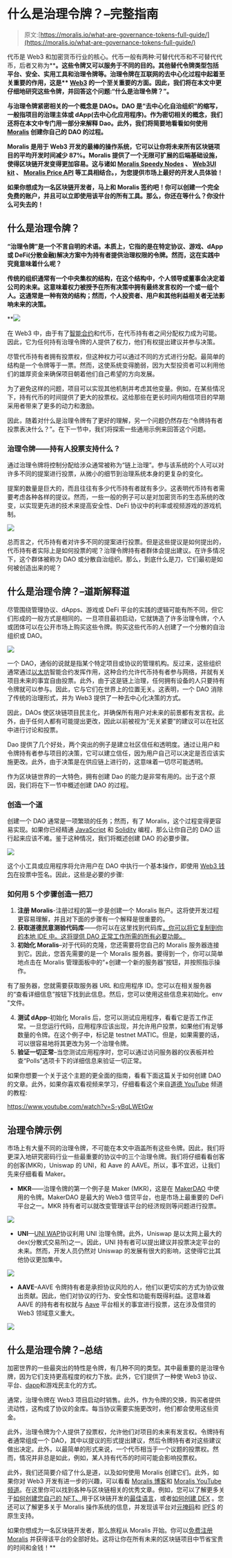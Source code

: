 # 什么是治理令牌？–完整指南

> 原文:[https://moralis.io/what-are-governance-tokens-full-guide/](https://moralis.io/what-are-governance-tokens-full-guide/)

代币是 Web3 和加密货币行业的核心。代币一般有两种:可替代代币和不可替代代币，后者又称为[](https://moralis.io/non-fungible-tokens-explained-what-are-nfts/)****。这些令牌又可以服务于不同的目的。其他替代令牌类型包括平台、安全、实用工具和治理令牌等。治理令牌在互联网的去中心化过程中起着至关重要的作用，这是** [**Web3**](https://moralis.io/the-ultimate-guide-to-web3-what-is-web3/) **的一个至关重要的方面。因此，我们将在本文中更仔细地研究这些令牌，并回答这个问题:“什么是治理令牌？”。****

**与治理令牌紧密相关的一个概念是 DAOs。DAO 是“去中心化自治组织”的缩写，一般指项目的治理主体或 dApp(去中心化应用程序)。作为密切相关的概念，我们还将在本文中专门用一部分来解释 Dao。此外，我们将简要地看看如何使用 [Moralis](https://moralis.io/) 创建你自己的 DAO 的过程。**

**Moralis 是用于 Web3 开发的最棒的操作系统，它可以让你将未来所有区块链项目的平均开发时间减少 87%。Moralis 提供了一个无限可扩展的后端基础设施，使得区块链开发变得更加容易。这与诸如 [Moralis Speedy Nodes](https://moralis.io/speedy-nodes/) 、 [Web3UI kit](https://moralis.io/web3ui-kit-the-ultimate-web3-user-interface-kit/) 、 [Moralis Price API](https://moralis.io/introducing-the-moralis-price-api/) 等工具相结合。，为您提供市场上最好的开发人员体验！**

**如果你想成为一名区块链开发者，马上和 Moralis 签约吧！你可以创建一个完全免费的账户，并且可以立即使用该平台的所有工具。那么，你还在等什么？你没什么可失去的！**

## **什么是治理令牌？**

**“治理令牌”是一个不言自明的术语。本质上，它指的是在特定协议、游戏、dApp 或 DeFi(分散金融)解决方案中为持有者提供治理权限的令牌。然而，这在实践中究竟意味着什么呢？**

**传统的组织通常有一个中央集权的结构，在这个结构中，个人领导或董事会决定着公司的未来。这意味着权力被授予在所有决策中拥有最终发言权的一个或一组个人。这通常是一种有效的结构；然而，个人投资者、用户和其他利益相关者无法影响未来的决策。**

**![](../Images/5a5ebfdf53626d1a713b816f5fe4d9b0.png)

在 Web3 中，由于有了[智能合约](https://moralis.io/smart-contracts-explained-what-are-smart-contracts/)和代币，在代币持有者之间分配权力成为可能。因此，它为任何持有治理令牌的人提供了权力，他们有权提出建议并参与决策。

尽管代币持有者拥有投票权，但这种权力可以通过不同的方式进行分配。最简单的结构是一个令牌等于一票。然而，这使系统变得脆弱，因为大型投资者可以利用他们的雄厚资金来确保项目朝着他们自己希望的方向发展。

为了避免这样的问题，项目可以实现其他机制并考虑其他变量。例如，在某些情况下，持有代币的时间提供了更大的投票权。这给那些在更长时间内相信项目的早期采用者带来了更多的动力和激励。

因此，随着对什么是治理令牌有了更好的理解，另一个问题仍然存在:“令牌持有者投票表决什么？”。在下一节中，我们将探索一些通用示例来回答这个问题。

### 治理令牌——持有人投票支持什么？

通过治理令牌将控制分配给涉众通常被称为“链上治理”。参与该系统的个人可以对许多不同的提案进行投票，从微小的细节到治理系统本身的更复杂的变化。

提案的数量是巨大的，而且往往有多少代币持有者就有多少。这表明代币持有者需要考虑各种各样的提议。然而，一些一般的例子可以是对加密货币的生态系统的改变，以实现更先进的技术来提高安全性、DeFi 协议中的利率或视频游戏的游戏机制。

![](../Images/c56cc939fe9d6f6816fe440166e9be64.png)

总而言之，代币持有者对许多不同的提案进行投票。但是这些提议是如何提出的，代币持有者实际上是如何投票的呢？治理令牌持有者群体会提出建议。在许多情况下，这个群体被称为 DAO 或分散自治组织。那么，到底什么是刀，它们最初是如何被创造出来的呢？

## 什么是治理令牌？–道斯解释道

尽管围绕管理协议、dApps、游戏或 DeFi 平台的实践的逻辑可能有所不同，但它们形成的一般方式是相同的。一旦项目最初启动，它就铸造了许多治理令牌，个人或团体可以在公开市场上购买这些令牌。购买这些代币的人创建了一个分散的自治组织或 DAO。

![](../Images/3e7db3a4ebed05faeab88d959191b2a5.png)

一个 DAO，通俗的说就是指某个特定项目或协议的管理机构。反过来，这些组织通常通过[以太坊](https://moralis.io/full-guide-what-is-ethereum/)智能合约发挥作用，这种合约允许代币持有者参与网络，并就有关项目未来的事宜自由投票。此外，由于这是链上治理，任何拥有设备的人只要持有令牌就可以参与。因此，它与它们在世界上的位置无关。这表明，一个 DAO 消除了传统的治理形式，并为 Web3 提供了一种去中心化决策的方式。

因此，DAOs 使区块链项目民主化，并确保所有用户对未来的前景都有发言权。此外，由于任何人都有可能提出更改，因此以前被视为“无关紧要”的建议可以在社区中进行讨论和投票。

Dao 提供了几个好处，两个突出的例子是建立社区信任和透明度。通过让用户和令牌持有者参与项目的决策，它可以建立信任，因为用户自己可以决定是否应该实施更改。此外，由于决策是在供应链上进行的，这意味着一切尽可能透明。

作为区块链世界的一大特色，拥有创建 Dao 的能力是非常有用的。出于这个原因，我们将在下一节中概述创建 DAO 的过程。

### 创造一个道

创建一个 DAO 通常是一项繁琐的任务；然而，有了 Moralis，这个过程变得更容易实现。如果你已经精通 [JavaScript](https://moralis.io/javascript-explained-what-is-javascript/) 和 [Solidity](https://moralis.io/solidity-explained-what-is-solidity/) 编程，那么让你自己的 DAO 运行起来应该不难。鉴于这种情况，我们将概述创建 DAO 的必要步骤。

![](../Images/f6438119c39582bd19d06f3af23764b3.png)

这个小工具或应用程序将允许用户在 DAO 中执行一个基本操作，即使用 [Web3 钱包](https://moralis.io/what-is-a-web3-wallet-web3-wallets-explained/)在投票中签名。因此，这些是必要的步骤:

### 如何用 5 个步骤创造一把刀

1.  **注册 Moralis**-注册过程的第一步是创建一个 Moralis 账户。这将使开发过程更容易理解，并且对下面的步骤有一个解释是很重要的。
2.  **获取道德民意测验代码库**——你可以在这里找到代码库[，你可以将它复制到你的本地 IDE 中。这将提供 DAO 正常工作所需的所有必要功能。](https://github.com/ashbeech/moralis-poll)
3.  **初始化 Moralis**–对于代码的克隆，您还需要将您自己的 Moralis 服务器连接到它。因此，您首先需要的是一个 Moralis 服务器。要得到一个，你可以简单地点击在 Moralis 管理面板中的“+创建一个新的服务器”按钮，并按照指示操作。

有了服务器，您就需要获取服务器 URL 和应用程序 ID。您可以在相关服务器的“查看详细信息”按钮下找到此信息。然后，您可以使用这些信息来初始化。env "文件。

4.  **测试 dApp**–初始化 Moralis 后，您可以测试应用程序，看看它是否工作正常。一旦您运行代码，应用程序应该出现，并允许用户投票，如果他们有足够数量的令牌。在这个例子中，标记是 testnet MATIC。但是，如果需要的话，可以很容易地将其更改为另一个治理令牌。
5.  **验证一切正常**–当您测试应用程序时，您可以通过访问服务器的仪表板并检查“Polls”选项卡下的详细信息来验证一切正常。

如果你想要一个关于这个主题的更全面的指南，看看下面这篇关于如何创建 DAO 的文章。此外，如果你喜欢看视频来学习，仔细看看这个来自[道德 YouTube](https://www.youtube.com/channel/UCgWS9Q3P5AxCWyQLT2kQhBw) 频道的教程:

https://www.youtube.com/watch?v=S-yBqLWEtGw

## 治理令牌示例

市场上有大量不同的治理令牌，不可能在本文中涵盖所有这些令牌。因此，我们将更深入地研究密码行业一些最重要的协议中的三个治理令牌。我们将仔细看看创客的创客(MKR)，Uniswap 的 UNI，和 Aave 的 AAVE。所以，事不宜迟，让我们先来仔细看看 Maker。

*   **MKR**——治理令牌的第一个例子是 Maker (MKR)，这是在 [MakerDAO](https://makerdao.com/en/) 中使用的令牌。MakerDAO 是最大的 Web3 借贷平台，也是市场上最重要的 DeFi 平台之一。MKR 持有者可以就改变管理该平台的经济规则等问题进行投票。

![](../Images/711be08150d6476c45b58eec2cd2dd89.png)

*   **UNI**—[UNI WAP](https://uniswap.org/)协议利用 UNI 治理令牌。此外，Uniswap 是以太网上最大的 dex(分散式交易所)之一。因此，UNI 持有者可以提出建议并投票决定平台的未来。然而，开发人员仍然对 Uniswap 的发展有很大的影响，这使得它比其他协议更加集中。

![](../Images/f5436c988f7e573b5ecc8e9c17756cef.png)

*   **AAVE**–AAVE 令牌持有者是承担协议风险的人，他们以更切实的方式为协议做出贡献。因此，他们对协议的行为、安全性和功能有既得利益。这意味着 AAVE 的持有者有权就与 [Aave](https://aave.com/) 平台相关的事宜进行投票，这在涉及借贷的 Web3 领域意义重大。

![](../Images/b667a1f176d472c6b1d07914e788ff4e.png)

## 什么是治理令牌？–总结

加密世界的一些最突出的特性是令牌，有几种不同的类型。其中最重要的是治理令牌，因为它们支持更高程度的权力下放。此外，它们提供了一种使 Web3 协议、平台、[dapp](https://moralis.io/decentralized-applications-explained-what-are-dapps/)和游戏民主化的方式。

通常，治理令牌在 Web3 项目启动时销售。此外，作为令牌的交换，购买者提供流动性，这构成了协议的金库。每当协议需要实施更改时，他们都会使用这些资金。

此外，治理令牌为个人提供了投票权，允许他们对项目的未来有发言权。令牌持有者通常组成一个 DAO，其中以提议的形式提出建议，然后令牌持有者对这些建议做出决定。此外，以最简单的形式来说，一个代币相当于一个议题的投票权。然而，情况并非总是如此，例如，某人持有代币的时间可能会影响投票权。

此外，我们还简要介绍了什么是道，以及如何使用 Moralis 创建它们。此外，如果你对 Web3 开发有进一步的兴趣，可以看看 [Moralis 博客](https://moralis.io/blog/)和 [Moralis YouTube 频道](https://www.youtube.com/channel/UCgWS9Q3P5AxCWyQLT2kQhBw)。在这里你可以找到各种与区块链相关的优秀文章。例如，您可以了解更多关于[如何创建您自己的 NFT、](https://moralis.io/how-to-create-your-own-nft-in-5-steps/)用于区块链开发的[最佳语言](https://moralis.io/best-languages-for-blockchain-development-full-tutorial/)，或者[如何创建 DEX](https://moralis.io/how-to-create-a-dex-in-5-steps/) 。您还可以了解更多关于 Moralis 操作系统的信息，并发现该平台对[元掩码](https://moralis.io/metamask-explained-what-is-metamask/)和 [IPFS](https://moralis.io/what-is-ipfs-interplanetary-file-system/) 的原生支持。

如果你想成为一名区块链开发者，那么旅程从 Moralis 开始。你可以[免费注册 Moralis](https://admin.moralis.io/register) 并获得该平台的全部好处。这将让你在所有未来的区块链项目中节省宝贵的时间和金钱！**